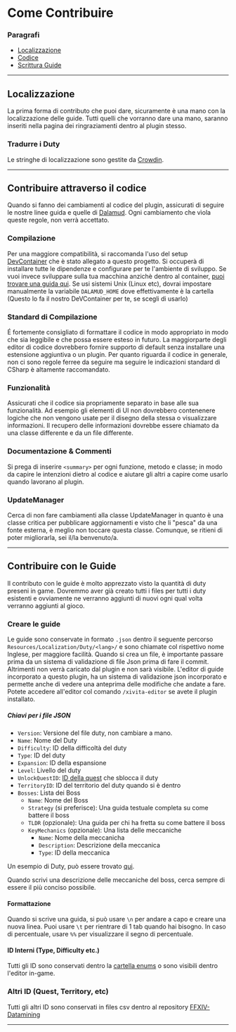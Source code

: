# Come Contribuire
### Paragrafi
- [Localizzazione](#localizzazione)
- [Codice](#contribuire-attraverso-il-codice)
- [Scrittura Guide](#contribuire-con-le-guide)

---
## Localizzazione
La prima forma di contributo che puoi dare, sicuramente è una mano con la localizzazione delle guide. Tutti quelli che vorranno dare una mano, saranno inseriti nella pagina dei ringraziamenti dentro al plugin stesso.

### Tradurre i Duty
Le stringhe di localizzazione sono gestite da [Crowdin](https://crowdin.com/project/XIVITAGuide).

---

## Contribuire attraverso il codice
Quando si fanno dei cambiamenti al codice del plugin, assicurati di seguire le nostre linee guida e quelle di [Dalamud](https://goatcorp.github.io/faq/development#q-what-am-i-allowed-to-do-in-my-plugin). Ogni cambiamento che vìola queste regole, non verrà accettato.

### Compilazione
Per una maggiore compatibilità, si raccomanda l'uso del setup [DevContainer](./devcontainer) che è stato allegato a questo progetto. Si occuperà di installare tutte le dipendenze e configurare per te l'ambiente di sviluppo. Se vuoi invece sviluppare sulla tua macchina anzichè dentro al container, [puoi trovare una guida qui](https://plugins.ffxivita.it).
Se usi sistemi Unix (Linux etc), dovrai impostare manualmente la variabile `DALAMUD_HOME` dove effettivamente è la cartella (Questo lo fa il nostro DeVContainer per te, se scegli di usarlo)

### Standard di Compilazione
É fortemente consigliato di formattare il codice in modo appropriato in modo che sia leggibile e che possa essere esteso in futuro. La maggiorparte degli editor di codice dovrebbero fornire supporto di default senza installare una estensione aggiuntiva o un plugin.
Per quanto riguarda il codice in generale, non ci sono regole ferree da seguire ma seguire le indicazioni standard di CSharp è altamente raccomandato.

### Funzionalità
Assicurati che il codice sia propriamente separato in base alle sua funzionalità. Ad esempio gli elementi di UI non dovrebbero contenenere logiche che non vengono usate per il disegno della stessa o visualizzare informazioni. Il recupero delle informazioni dovrebbe essere chiamato da una classe differente e da un file differente.

### Documentazione & Commenti
Si prega di inserire `<summary>` per ogni funzione, metodo e classe; in modo da capire le intenzioni dietro al codice e aiutare gli altri a capire come usarlo quando lavorano al plugin.

### UpdateManager
Cerca di non fare cambiamenti alla classe UpdateManager in quanto è una classe critica per pubblicare aggiornamenti e visto che li "pesca" da una fonte esterna, è meglio non toccare questa classe. Comunque, se ritieni di poter migliorarla, sei il/la benvenuto/a.

---

## Contribuire con le Guide
Il contributo con le guide è molto apprezzato visto la quantità di duty preseni in game. Dovremmo aver già creato tutti i files per tutti i duty esistenti e ovviamente ne verranno aggiunti di nuovi ogni qual volta verranno aggiunti al gioco. 

### Creare le guide
Le guide sono conservate in formato `.json` dentro il seguente percorso `Resources/Localization/Duty/<lang>/` e sono chiamate col rispettivo nome Inglese, per maggiore facilità.
Quando si crea un file, è importante passare prima da un sistema di validazione di file Json prima di fare il commit. Altrimenti non verrà caricato dal plugin e non sarà visibile.
L'editor di guide incorporato a questo plugin, ha un sistema di validazione json incorporato e permette anche di vedere una anteprima delle modifiche che andate a fare. Potete accedere all'editor col comando `/xivita-editor` se avete il plugin installato. 

##### Chiavi per i file JSON
- `Version`: Versione del file duty, non cambiare a mano.
- `Name`: Nome del Duty
- `Difficulty`: ID della difficoltà del duty
- `Type`: ID del duty
- `Expansion`: ID della espansione
- `Level`: Livello del duty
- `UnlockQuestID`: [ID della quest](https://github.com/xivapi/ffxiv-datamining/blob/master/csv/Quest.csv) che sblocca il duty
- `TerritoryID`: ID del territorio del duty quando si è dentro
- `Bosses`: Lista dei Boss
    - `Name`: Nome del Boss
    - `Strategy` (si preferisce): Una guida testuale completa su come battere il boss
    - `TLDR` (opzionale): Una guida per chi ha fretta su come battere il boss
    - `KeyMechanics` (opzionale): Una lista delle meccaniche
      - `Name`: Nome della meccanicha
      - `Description`: Descrizione della meccanica
      - `Type`: ID della meccanica

Un esempio di Duty, può essere trovato [qui](XIVITAGuide/blob/main/XIVITAGuide/Resources/Localization/Guide/v1/it/A%20Realm%20Reborn/Dungeons/BrayfloxsLongstop.json).

Quando scrivi una descrizione delle meccaniche del boss, cerca sempre di essere il più conciso possibile. 

#### Formattazione
Quando si scrive una guida, si può usare `\n` per andare a capo e creare una nuova linea. Puoi usare `\t` per rientrare di 1 tab quando hai bisogno. In caso di percentuale, usare `%%` per visualizzare il segno di percentuale.

#### ID Interni (Type, Difficulty etc.)
Tutti gli ID sono conservati dentro la [cartella enums](src/Enums/) o sono visibili dentro l'editor in-game.

### Altri ID (Quest, Territory, etc)
Tutti gli altri ID sono conservati in files csv dentro al repository [FFXIV-Datamining](https://github.com/xivapi/ffxiv-datamining)

---

